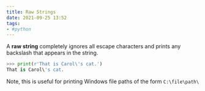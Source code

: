 ```yaml
---
title: Raw Strings
date: 2021-09-25 13:52
tags:
- #python
---
```


A **raw string** completely ignores all escape characters and prints any
backslash that appears in the string.

```python
>>> print(r'That is Carol\'s cat.')
That is Carol\'s cat.
```

Note, this is useful for printing Windows file paths of the form `C:\file\path\`
